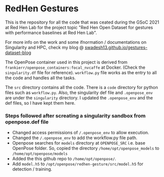 # RedHen Gestures

This is the repository for all the code that was ceated during the GSoC 2021 at Red Hen Lab for the project topic "Red Hen Open Dataset for gestures with performance baselines at Red Hen Lab".

For more info on the work and some ifnormation / documentations on Singularity and HPC, check my blog @ [swadesh13.github.io/gestures-dataset-blog](https://swadesh13.github.io/gestures-dataset-blog)

The OpenPose container used in this project is derived from `frankierr/openpose_containers:focal_nvcaffe` at Docker. (Check the `singularity.df` file for reference). `workflow.py` file works as the entry to all the code and handles all the tasks.

The `src` directory contains all the code. There is a `code` directory for python files such as `workflow.py`. Also, the singularity def file and `.openpose_env` are under the `singularity` directory. I updated the `.openpose_env` and the def files, so I have kept them here.

### Steps followed after screating a singularity sandbox from openpose.def file
* Changed access permissions of `/.openpose_env` to allow execution.
* Changed the `/.openpose_env` to add the workflow.py file path.
* Openpose searches for `models` directory at `OPENPOSE_SRC` i.e. base OpenPose folder. So, copied the directory `/home/opt/openpose_models` to `/home/opt/openpose/models`
* Added the this github repo to `/home/opt/openpose/`.
* Add `model.h5` to `/opt/openpose/redhen-gesture/src/model.h5` for detection / training.
